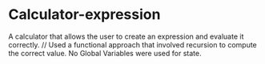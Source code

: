 # Calculator-expression

A calculator that allows the user to create an expression and evaluate it correctly.
// 
Used a functional approach that involved recursion to compute the correct value. No Global Variables were used for state.

